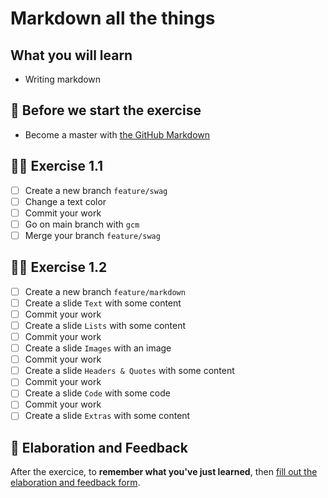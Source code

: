 # Markdown all the things

## What you will learn

- Writing markdown

## 👾 Before we start the exercise

- Become a master with [the GitHub Markdown](https://guides.github.com/features/mastering-markdown/)

## 👨‍🚀 Exercise 1.1

- [ ] Create a new branch `feature/swag`
- [ ] Change a text color
- [ ] Commit your work
- [ ] Go on main branch with `gcm`
- [ ] Merge your branch `feature/swag`

## 👨‍🚀 Exercise 1.2

- [ ] Create a new branch `feature/markdown`
- [ ] Create a slide `Text` with some content
- [ ] Commit your work
- [ ] Create a slide `Lists` with some content
- [ ] Commit your work
- [ ] Create a slide `Images` with an image
- [ ] Commit your work
- [ ] Create a slide `Headers & Quotes` with some content
- [ ] Commit your work
- [ ] Create a slide `Code` with some code
- [ ] Commit your work
- [ ] Create a slide `Extras` with some content

## 🏅 Elaboration and Feedback

After the exercice, to **remember what you've just learned**, then [fill out the elaboration and feedback form](https://airtable.com/shrBuZqOJL5UeLLF1?prefill_Name=GitHub%20102&prefill_Exercice=01).
